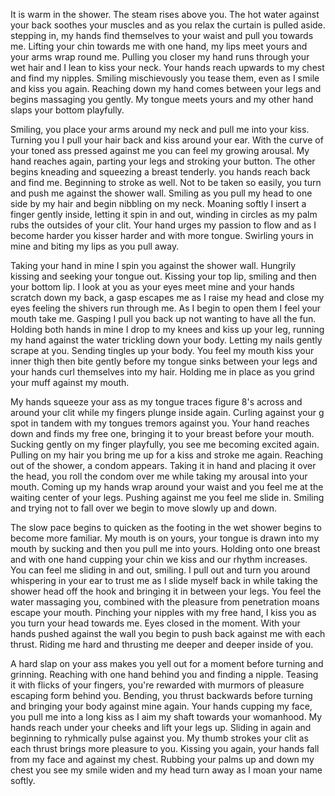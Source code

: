 It is warm in the shower. The steam rises above you. The hot water against your back soothes your muscles and as you relax the curtain is pulled aside. stepping in, my hands find themselves to your waist and pull you towards me. Lifting your chin towards me with one hand, my lips meet yours and your arms wrap round me. Pulling you closer my hand runs through your wet hair and I lean to kiss your neck. Your hands reach upwards to my chest and find my nipples. Smiling mischievously you tease them, even as I smile and kiss you again. Reaching down my hand comes between your legs and begins massaging you gently. My tongue meets yours and my other hand slaps your bottom playfully.  

Smiling, you place your arms around my neck and pull me into your kiss. Turning you I pull your hair back and kiss around your ear. With the curve of your toned ass pressed against me you can feel my growing arousal. My hand reaches again, parting your legs and stroking your button. The other begins kneading and squeezing a breast tenderly. you hands reach back and find me. Beginning to stroke as well. Not to be taken so easily, you turn and push me against the shower wall. Smiling as you pull my head to one side by my hair and begin nibbling on my neck. Moaning softly I insert a finger gently inside, letting it spin in and out, winding in circles as my palm rubs the outsides of your clit. Your hand urges my passion to flow and as I become harder you kisser harder and with more tongue. Swirling yours in mine and biting my lips as you pull away.  

Taking your hand in mine I spin you against the shower wall. Hungrily kissing and seeking your tongue out. Kissing your top lip, smiling and then your bottom lip. I look at you as your eyes meet mine and your hands scratch down my back, a gasp escapes me as I raise my head and close my eyes feeling the shivers run through me. As I begin to open them I feel your mouth take me. Gasping I pull you back up not wanting to have all the fun. Holding both hands in mine I drop to my knees and kiss up your leg, running my hand against the water trickling down your body. Letting my nails gently scrape at you. Sending tingles up your body. You feel my mouth kiss your inner thigh then bite gently before my tongue sinks between your legs and your hands curl themselves into my hair. Holding me in place as you grind your muff against my mouth.  

My hands squeeze your ass as my tongue traces figure 8's across and around your clit while my fingers plunge inside again. Curling against your g spot in tandem with my tongues tremors against you. Your hand reaches down and finds my free one, bringing it to your breast before your mouth. Sucking gently on my finger playfully, you see me becoming excited again. Pulling on my hair you bring me up for a kiss and stroke me again. Reaching out of the shower, a condom appears. Taking it in hand and placing it over the head, you roll the condom over me while taking my arousal into your mouth. Coming up my hands wrap around your waist and you feel me at the waiting center of your legs. Pushing against me you feel me slide in. Smiling and trying not to fall over we begin to move slowly up and down. 

The slow pace begins to quicken as the footing in the wet shower begins to become more familiar. My mouth is on yours, your tongue is drawn into my mouth by sucking and then you pull me into yours. Holding onto one breast and with one hand cupping your chin we kiss and our rhythm increases. You can feel me sliding in and out, smiling. I pull out and turn you around whispering in your ear to trust me as I slide myself back in while taking the shower head off the hook and bringing it in between your legs. You feel the water massaging you, combined with the pleasure from penetration moans escape your mouth. Pinching your nipples with my free hand, I kiss you as you turn your head towards me. Eyes closed in the moment. With your hands pushed against the wall you begin to push back against me with each thrust. Riding me hard and thrusting me deeper and deeper inside of you. 

A hard slap on your ass makes you yell out for a moment before turning and grinning. Reaching with one hand behind you and finding a nipple. Teasing it with flicks of your fingers, you're rewarded with murmors of pleasure escaping form behind you. Bending, you thrust backwards before turning and bringing your body against mine again. Your hands cupping my face, you pull me into a long kiss as I aim my shaft towards your womanhood. My hands reach under your cheeks and lift your legs up. Sliding in again and beginning to ryhmically pulse against you. My thumb strokes your clit as each thrust brings more pleasure to you. Kissing you again, your hands fall from my face and against my chest. Rubbing your palms up and down my chest you see my smile widen and my head turn away as I moan your name softly.